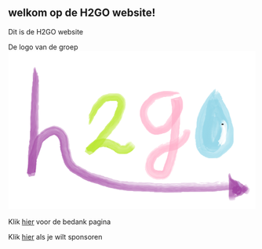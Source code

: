 ## welkom op de H2GO website!

Dit is de H2GO website 

De logo van de groep
![Image](H@GO.png)

Klik [hier](bedankt.md) voor de bedank pagina

Klik [hier](Sponsor.md) als je wilt sponsoren
